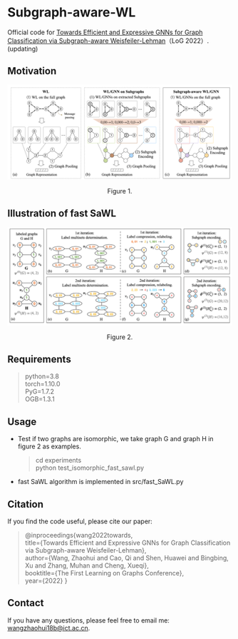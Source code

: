 # Subgraph-aware-WL
Official code for [Towards Efficient and Expressive GNNs for Graph Classification via Subgraph-aware Weisfeiler-Lehman](https://openreview.net/pdf?id=ha9hPpthvQ)（LoG 2022）. (updating)


## Motivation
![](figures/motivation.png)
<center>Figure 1.</center>

## Illustration of fast SaWL
![](figures/fast%20SaWL.png)
<center>Figure 2.</center>

## Requirements
> python=3.8  
> torch=1.10.0  
> PyG=1.7.2  
> OGB=1.3.1

## Usage

+ Test if two graphs are isomorphic, we take graph G and graph H in figure 2 as examples.
  > cd experiments  
  > python test_isomorphic_fast_sawl.py

+ fast SaWL algorithm is implemented in src/fast_SaWL.py


## Citation
If you find the code useful, please cite our paper:

> @inproceedings{wang2022towards,  
> title={Towards Efficient and Expressive GNNs for Graph Classification via Subgraph-aware Weisfeiler-Lehman},  
> author={Wang, Zhaohui and Cao, Qi and Shen, Huawei and Bingbing, Xu and Zhang, Muhan and Cheng, Xueqi},  
> booktitle={The First Learning on Graphs Conference},  
> year={2022}
}


## Contact
If you have any questions, please feel free to email me:  wangzhaohui18b@ict.ac.cn. 
